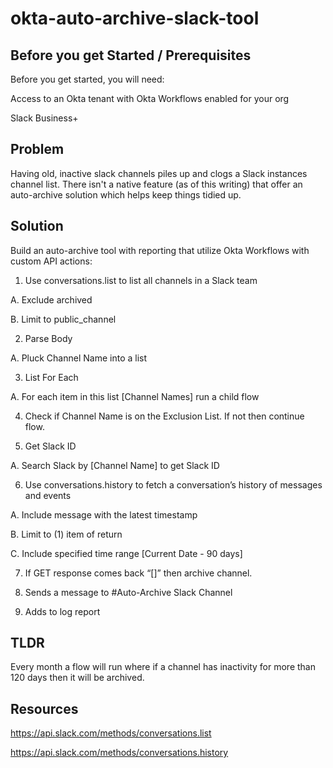 # okta-auto-archive-slack-tool

## Before you get Started / Prerequisites
Before you get started, you will need:

Access to an Okta tenant with Okta Workflows enabled for your org

Slack Business+


## Problem

Having old, inactive slack channels piles up and clogs a Slack instances channel list. There isn't a native feature (as of this writing) that offer an auto-archive solution which helps keep things tidied up. 

## Solution

Build an auto-archive tool with reporting that utilize Okta Workflows with custom API actions:



1. Use conversations.list to list all channels in a Slack team

  A. Exclude archived 
  
  B. Limit to public_channel
  
2. Parse Body

  A. Pluck Channel Name into a list

3. List For Each

  A. For each item in this list [Channel Names] run a child flow 

4. Check if Channel Name is on the Exclusion List. If not then continue flow. 

5. Get Slack ID

  A. Search Slack by [Channel Name] to get Slack ID

6. Use conversations.history to fetch a conversation’s history of messages and events

  A. Include message with the latest timestamp

  B. Limit to (1) item of return

  C. Include specified time range [Current Date - 90 days] 

7. If GET response comes back “[]” then archive channel.

8. Sends a message to #Auto-Archive Slack Channel

9. Adds to log report

## TLDR

Every month a flow will run where if a channel has inactivity for more than 120 days then it will be archived. 

## Resources

https://api.slack.com/methods/conversations.list

https://api.slack.com/methods/conversations.history
